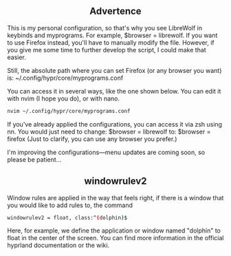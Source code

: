 <h2 align="center">Advertence</h2>

This is my personal configuration, so that's why you see LibreWolf in keybinds and myprograms. For example, $browser = librewolf. If you want to use Firefox instead, you'll have to manually modify the file. However, if you give me some time to further develop the script, I could make that easier.

Still, the absolute path where you can set Firefox (or any browser you want) is:
~/.config/hypr/core/myprograms.conf

You can access it in several ways, like the one shown below. You can edit it with nvim (I hope you do), or with nano. 

```bash
nvim ~/.config/hypr/core/myprograms.conf
```

If you've already applied the configurations, you can access it via zsh using nn. You would just need to change:
$browser = librewolf
to:
$browser = firefox
(Just to clarify, you can use any browser you prefer.)

I'm improving the configurations—menu updates are coming soon, so please be patient...

<h2 align="center">windowrulev2</h2>

Window rules are applied in the way that feels right, if there is a window that you would like to add rules to, the command

```bash
windowrulev2 = float, class:^(dolphin)$
```

Here, for example, we define the application or window named "dolphin" to float in the center of the screen. You can find more information in the official hyprland documentation or the wiki.